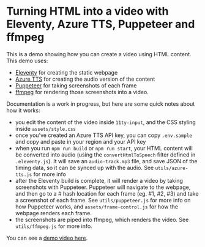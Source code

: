 # Turning HTML into a video with Eleventy, Azure TTS, Puppeteer and ffmpeg

This is a demo showing how you can create a video using HTML content. This demo uses:

- [Eleventy](https://www.11ty.dev/) for creating the static webpage
- [Azure TTS](https://azure.microsoft.com/en-us/products/cognitive-services/text-to-speech/#documentation) for creating the audio version of the content
- [Puppeteer](https://developer.chrome.com/docs/puppeteer/) for taking screenshots of each frame
- [ffmpeg](https://ffmpeg.org/) for rendering those screenshots into a video.

Documentation is a work in progress, but here are some quick notes about how it works:

- you edit the content of the video inside `11ty-input`, and the CSS styling inside `assets/style.css`
- once you've created an Azure TTS API key, you can copy `.env.sample` and copy and paste in your region and your API key
- when you run `npm run build` or `npm run start`, your HTML content will be converted into audio (using the `convertHtmlToSpeech` filter defined in `.eleventy.js`). It will save an `audio-track.mp3` file, and save JSON of the timing data, so it can be synced up with the audio. See `utils/azure-tts.js` for more info
- after the Eleventy build is complete, it will render a video by taking screenshots with Puppeteer. Puppeteer will navigate to the webpage, and then go to a # hash location for each frame (eg. #1, #2, #3) and take a screenshot of each frame. See `utils/puppeteer.js` for more info on how Puppeteer works, and `assets/frame-control.js` for how the webpage renders each frame.
- the screenshots are piped into ffmpeg, which renders the video. See `utils/ffmpeg.js` for more info.

You can see a [demo video here](demo-video.mp4).
